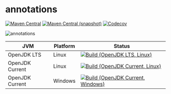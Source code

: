 annotations
===

[![Maven Central](https://img.shields.io/maven-central/v/com.io7m.jcip.annotations/com.io7m.jcip.annotations.svg?style=flat-square)](http://search.maven.org/#search%7Cga%7C1%7Cg%3A%22com.io7m.jcip.annotations%22)
[![Maven Central (snapshot)](https://img.shields.io/nexus/s/https/oss.sonatype.org/com.io7m.jcip.annotations/com.io7m.jcip.annotations.svg?style=flat-square)](https://oss.sonatype.org/content/repositories/snapshots/com/io7m/annotations/)
[![Codecov](https://img.shields.io/codecov/c/github/io7m/annotations.svg?style=flat-square)](https://codecov.io/gh/io7m/annotations)

![annotations](./src/site/resources/annotations.jpg?raw=true)

| JVM             | Platform | Status |
|-----------------|----------|--------|
| OpenJDK LTS     | Linux    | [![Build (OpenJDK LTS, Linux)](https://img.shields.io/github/workflow/status/io7m/annotations/main-openjdk_lts-linux)](https://github.com/io7m/annotations/actions?query=workflow%3Amain-openjdk_lts-linux) |
| OpenJDK Current | Linux    | [![Build (OpenJDK Current, Linux)](https://img.shields.io/github/workflow/status/io7m/annotations/main-openjdk_current-linux)](https://github.com/io7m/annotations/actions?query=workflow%3Amain-openjdk_current-linux)
| OpenJDK Current | Windows  | [![Build (OpenJDK Current, Windows)](https://img.shields.io/github/workflow/status/io7m/annotations/main-openjdk_current-windows)](https://github.com/io7m/annotations/actions?query=workflow%3Amain-openjdk_current-windows)

